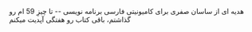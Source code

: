 
هدیه ای از ساسان صفری برای کامیونیتی فارسی برنامه نویسی --
تا چیزِ 59 ام رو گذاشتم، باقی کتاب رو هفتگی آپدیت میکنم
